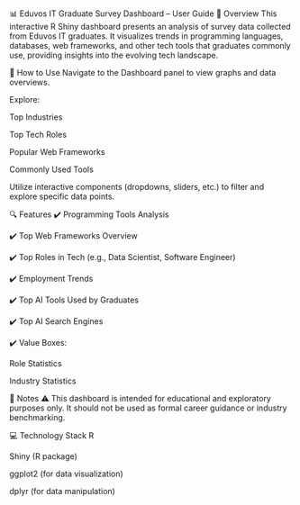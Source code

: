 📊 Eduvos IT Graduate Survey Dashboard – User Guide
📝 Overview
This interactive R Shiny dashboard presents an analysis of survey data collected from Eduvos IT graduates. It visualizes trends in programming languages, databases, web frameworks, and other tech tools that graduates commonly use, providing insights into the evolving tech landscape.

🚀 How to Use
Navigate to the Dashboard panel to view graphs and data overviews.

Explore:

Top Industries

Top Tech Roles

Popular Web Frameworks

Commonly Used Tools

Utilize interactive components (dropdowns, sliders, etc.) to filter and explore specific data points.

🔍 Features
✔️ Programming Tools Analysis

✔️ Top Web Frameworks Overview

✔️ Top Roles in Tech (e.g., Data Scientist, Software Engineer)

✔️ Employment Trends

✔️ Top AI Tools Used by Graduates

✔️ Top AI Search Engines

✔️ Value Boxes:

Role Statistics

Industry Statistics

📝 Notes
⚠️ This dashboard is intended for educational and exploratory purposes only.
It should not be used as formal career guidance or industry benchmarking.

💻 Technology Stack
R

Shiny (R package)

ggplot2 (for data visualization)

dplyr (for data manipulation)
